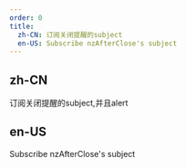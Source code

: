 ```yaml
---
order: 0
title:
  zh-CN: 订阅关闭提醒的subject
  en-US: Subscribe nzAfterClose's subject
---
```


## zh-CN

订阅关闭提醒的subject,并且alert

## en-US

Subscribe nzAfterClose's subject

